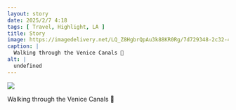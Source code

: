 ```yaml
---
layout: story
date: 2025/2/7 4:18
tags: [ Travel, Highlight, LA ]
title: Story
image: https://imagedelivery.net/LQ_Z8HgbrQpAu3k88KR0Rg/7d729348-2c32-44c2-078e-68f9cd70a800/public
caption: |
  Walking through the Venice Canals 🌊
alt: |
  undefined
---
```



![](https://imagedelivery.net/LQ_Z8HgbrQpAu3k88KR0Rg/7d729348-2c32-44c2-078e-68f9cd70a800/public)

Walking through the Venice Canals 🌊
